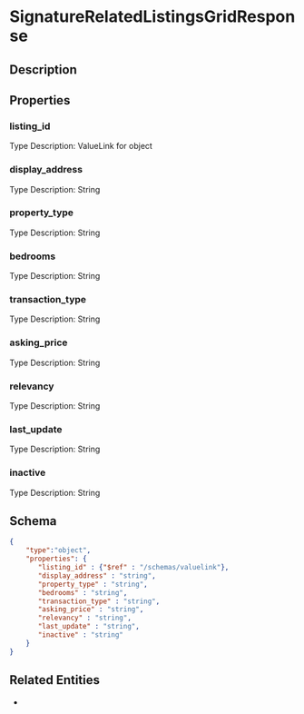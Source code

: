 # SignatureRelatedListingsGridResponse
## Description

## Properties
### listing_id


Type Description: ValueLink for object
### display_address


Type Description: String
### property_type


Type Description: String
### bedrooms


Type Description: String
### transaction_type


Type Description: String
### asking_price


Type Description: String
### relevancy


Type Description: String
### last_update


Type Description: String
### inactive


Type Description: String

## Schema
```json
{
    "type":"object",
    "properties": {
       "listing_id" : {"$ref" : "/schemas/valuelink"},
       "display_address" : "string",
       "property_type" : "string",
       "bedrooms" : "string",
       "transaction_type" : "string",
       "asking_price" : "string",
       "relevancy" : "string",
       "last_update" : "string",
       "inactive" : "string"
    }
}
```

## Related Entities
- [](.md)

